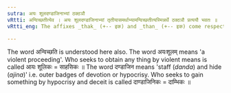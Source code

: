 ```yaml
---
sutra: अयः शूलदण्डाजिनाभ्यां ठक्ठञौ
vRtti: अन्विच्छतीत्येव । अयः शूलदण्डाजिनाभ्यां तृतीयासमर्थाभ्यामन्विच्छतीत्यस्मिन्नर्थे ठक्ठञौ प्रत्ययौ भवतः ॥
vRtti_eng: The affixes _thak_ (+-- इक) and _than_ (+-- इक) come respectively after _ayahsula_ and _dandajina_, in the same sense of 'who strives to gain something by that'.

---
```

The word अन्विच्छति is understood here also. The word अयःशूलम् means 'a violent proceeding'. Who seeks to obtain any thing by violent means is called आयः शूलिकः = साहसिकः ॥ The word दण्डाजिन means 'staff (_danda_) and hide (_ajina_)' i.e. outer badges of devotion or hypocrisy. Who seeks to gain something by hypocrisy and deceit is called दाण्डाजिनिकः = दाम्भिकः ॥